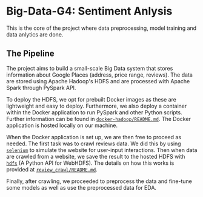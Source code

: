 # Big-Data-G4: Sentiment Anlysis
This is the core of the project where data preprocessing, model training and data anlytics are done.

## The Pipeline
The project aims to build a small-scale Big Data system that stores information about Google Places (address, price range, reviews). The data are stored using Apache Hadoop's HDFS and are processed with Apache Spark through PySpark API.

To deploy the HDFS, we opt for prebuilt Docker images as these are lightweight and easy to deploy. Furthermore, we also deploy a container within the Docker application to run PySpark and other Python scripts. Further information can be found in [`docker-hadoop/README.md`](../docker-hadoop/README.md). The Docker application is hosted locally on our machine.

When the Docker application is set up, we are then free to proceed as needed. The first task was to crawl reviews data. We did this by using [`selenium`](https://pypi.org/project/selenium/) to simulate the website for user-input interactions. Then when data are crawled from a website, we save the result to the hosted HDFS with [`hdfs`](https://pypi.org/project/hdfs/) (A Python API for WebHDFS). The details on how this works is provided at [`review_crawl/README.md`](../review_crawl/README.md).

Finally, after crawling, we proceeded to preprocess the data and fine-tune some models as well as use the preprocessed data for EDA.